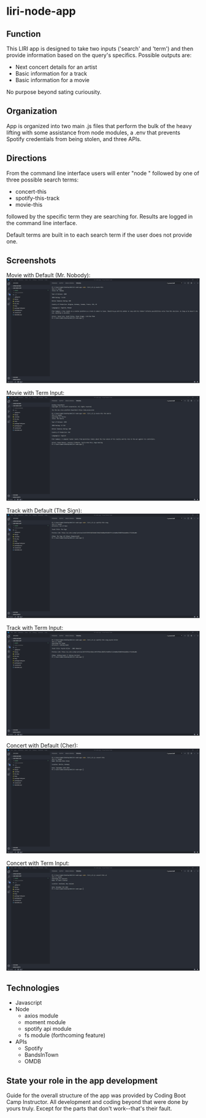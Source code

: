 # liri-node-app

## Function
This LIRI app is designed to take two inputs ('search' and 'term') and then provide information based on the query's specifics. Possible outputs are:

* Next concert details for an artist
* Basic information for a track
* Basic information for a movie

No purpose beyond sating curiousity.

## Organization
App is organized into two main .js files that perform the bulk of the heavy lifting with some assistance from node modules, a .env that prevents Spotify credentials from being stolen, and three APIs.

## Directions
From the command line interface users will enter "node " followed by one of three possible search terms:

* concert-this
* spotify-this-track
* movie-this

followed by the specific term they are searching for. Results are logged in the command line interface.

Default terms are built in to each search term if the user does not provide one.

## Screenshots
Movie with Default (Mr. Nobody):
![Movie With Default (Mr. Nobody)](https://github.com/damicose/liri-node-app/blob/master/assets/movie%20default.jpg?raw=true)

Movie with Term Input:
![Movie With Query Input](https://github.com/damicose/liri-node-app/blob/master/assets/movie%20query.jpg?raw=true)

Track with Default (The Sign):
![Track Default (The Sign)](https://github.com/damicose/liri-node-app/blob/master/assets/spotify%20default.jpg?raw=true)

Track with Term Input:
![Track With Query Input](https://github.com/damicose/liri-node-app/blob/master/assets/spotify%20query.jpg?raw=true)

Concert with Default (Cher):
![Concert Default (Cher)](https://github.com/damicose/liri-node-app/blob/master/assets/concert%20default%20(cher).jpg?raw=true)

Concert with Term Input:
![Concert With Query Input](https://github.com/damicose/liri-node-app/blob/master/assets/concert%20query.jpg?raw=true)


## Technologies

* Javascript
* Node
    * axios module
    * moment module
    * spotify api module
    * fs module (forthcoming feature)
* APIs
    * Spotify
    * BandsInTown
    * OMDB

## State your role in the app development

Guide for the overall structure of the app was provided by Coding Boot Camp Instructor. All development and coding beyond that were done by yours truly. Except for the parts that don't work--that's their fault.